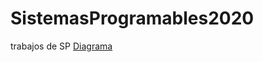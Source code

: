 # SistemasProgramables2020
trabajos de SP
[Diagrama](https://github.com/AlejandroDiaz96/SistemasProgramables2020/blob/master/Diagrama.drawio.png)